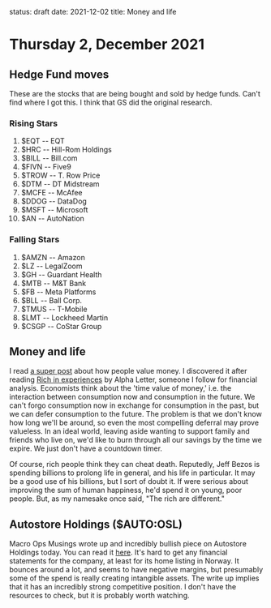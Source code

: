 status: draft
date: 2021-12-02
title: Money and life

# Thursday  2, December 2021

## Hedge Fund moves

These are the stocks that are being bought and sold by hedge funds.
Can't find where I got this. I think that GS did the original research.

### Rising Stars

1. $EQT -- EQT
1. $HRC -- Hill-Rom Holdings
1. $BILL -- Bill.com
1. $FIVN -- Five9
1. $TROW -- T. Row Price 
1. $DTM -- DT Midstream
1. $MCFE -- McAfee
1. $DDOG -- DataDog
1. $MSFT -- Microsoft
1. $AN -- AutoNation

### Falling Stars

1. $AMZN -- Amazon
1. $LZ -- LegalZoom
1. $GH -- Guardant Health
1. $MTB -- M&T Bank
1. $FB -- Meta Platforms
1. $BLL -- Ball Corp.
1. $TMUS -- T-Mobile
1. $LMT -- Lockheed Martin
1. $CSGP -- CoStar Group

## Money and life

I read [a super post](https://moretothat.com/the-nothingness-of-money/) about how people value money.
I discovered it after reading [Rich in experiences](https://www.alphaletter.co/p/rich-in-experiences-sufficient-in) by Alpha Letter, someone I follow for financial analysis.
Economists think about the 'time value of money,' i.e. the interaction between consumption now and consumption in the future. 
We can't forgo consumption now in exchange for consumption in the past, but we can defer consumption to the future.
The problem is that we don't know how long we'll be around, so even the most compelling deferral may prove valueless.
In an ideal world, leaving aside wanting to support family and friends who live on, we'd like to burn through all our savings by the time we expire.
We just don't have a countdown timer.

Of course, rich people think they can cheat death. Reputedly, Jeff Bezos is spending billions to prolong life in general, and his life in particular. It may be a good use of his billions, but I sort of doubt it.
If were serious about improving the sum of human happiness, he'd spend it on young, poor people. 
But, as my namesake once said, "The rich are different."

## Autostore Holdings ($AUTO:OSL)

Macro Ops Musings wrote up and incredibly bullish piece on Autostore Holdings today.
You can read it [here](https://macroops.substack.com/p/autostore-holdings-auto).
It's hard to get any financial statements for the company, at least for its home listing in Norway.
It bounces around a lot, and seems to have negative margins, but presumably some of the spend is really creating 
intangible assets.
The write up implies that it has an incredibly strong competitive position.
I don't have the resources to check, but it is probably worth watching.

